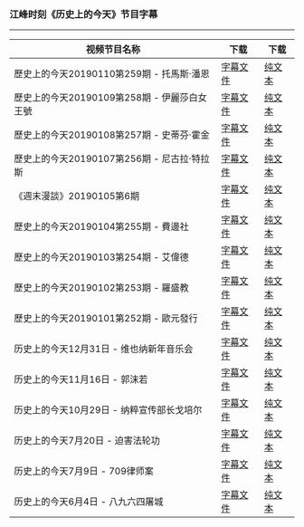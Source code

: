 ### 江峰时刻《历史上的今天》节目字幕

---

| 视频节目名称 | 下载 | 下载 |
|---|---|---|
|  歷史上的今天20190110第259期 - 托馬斯·潘恩 | [字幕文件](zh-CN/201901/e259.srt?raw=true) | [纯文本](zh-CN/201901/e259.txt?raw=true) |
|  歷史上的今天20190109第258期 - 伊麗莎白女王號 | [字幕文件](zh-CN/201901/e258.srt?raw=true) | [纯文本](zh-CN/201901/e258.txt?raw=true) |
|  歷史上的今天20190108第257期 - 史蒂芬·霍金 | [字幕文件](zh-CN/201901/e257.srt?raw=true) | [纯文本](zh-CN/201901/e257.txt?raw=true) |
|  歷史上的今天20190107第256期 - 尼古拉·特拉斯 | [字幕文件](zh-CN/201901/e256.srt?raw=true) | [纯文本](zh-CN/201901/e256.txt?raw=true) |
|  《週末漫談》20190105第6期 | [字幕文件](zh-CN/201901/w006.srt?raw=true) | [纯文本](zh-CN/201901/w006.txt?raw=true) |
|  歷史上的今天20190104第255期 - 費邊社 | [字幕文件](zh-CN/201901/e255.srt?raw=true) | [纯文本](zh-CN/201901/e255.txt?raw=true) |
|  歷史上的今天20190103第254期 - 艾偉德 | [字幕文件](zh-CN/201901/e254.srt?raw=true) | [纯文本](zh-CN/201901/e254.txt?raw=true) |
|  歷史上的今天20190102第253期 - 羅盛教 | [字幕文件](zh-CN/201901/e253.srt?raw=true) | [纯文本](zh-CN/201901/e253.txt?raw=true) |
|  歷史上的今天20190101第252期 - 歐元發行 | [字幕文件](zh-CN/201901/e252.srt?raw=true) | [纯文本](zh-CN/201901/e252.txt?raw=true) |
|  历史上的今天12月31日 - 维也纳新年音乐会 | [字幕文件](zh-CN/201812/1231.srt?raw=true) | [纯文本](zh-CN/201812/1231.txt?raw=true) |
|  历史上的今天11月16日 - 郭沫若 | [字幕文件](zh-CN/201811/1116.srt?raw=true) | [纯文本](zh-CN/201811/1116.txt?raw=true) |
|  历史上的今天10月29日 - 纳粹宣传部长戈培尔 | [字幕文件](zh-CN/201810/1029.srt?raw=true) | [纯文本](zh-CN/201810/1029.txt?raw=true) |
|  历史上的今天7月20日 - 迫害法轮功 | [字幕文件](zh-CN/201807/0720.srt?raw=true) | [纯文本](zh-CN/201807/0720.txt?raw=true) |
|  历史上的今天7月9日 - 709律师案 | [字幕文件](zh-CN/201807/0709.srt?raw=true) | [纯文本](zh-CN/201807/0709.txt?raw=true) |
|  历史上的今天6月4日 - 八九六四屠城 | [字幕文件](zh-CN/201806/0604.srt?raw=true) | [纯文本](zh-CN/201806/0604.txt?raw=true) |
